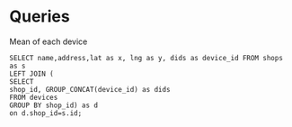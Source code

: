 # Queries

Mean of each device

```
SELECT name,address,lat as x, lng as y, dids as device_id FROM shops as s
LEFT JOIN (
SELECT 
shop_id, GROUP_CONCAT(device_id) as dids
FROM devices
GROUP BY shop_id) as d
on d.shop_id=s.id;
```
